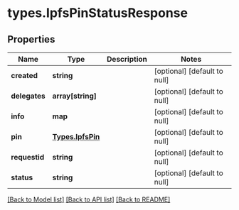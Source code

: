 # types.IpfsPinStatusResponse

## Properties
Name | Type | Description | Notes
------------ | ------------- | ------------- | -------------
**created** | **string** |  | [optional] [default to null]
**delegates** | **array[string]** |  | [optional] [default to null]
**info** | **map** |  | [optional] [default to null]
**pin** | [**Types.IpfsPin**](Types.IpfsPin.md) |  | [optional] [default to null]
**requestid** | **string** |  | [optional] [default to null]
**status** | **string** |  | [optional] [default to null]

[[Back to Model list]](../README.md#documentation-for-models) [[Back to API list]](../README.md#documentation-for-api-endpoints) [[Back to README]](../README.md)


